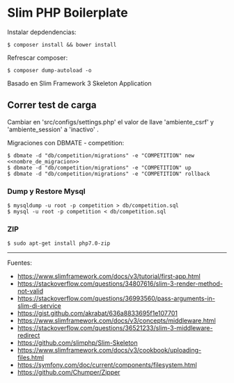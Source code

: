 # Slim PHP Boilerplate

Instalar depdendencias:

    $ composer install && bower install

Refrescar composer:

    $ composer dump-autoload -o

Basado en Slim Framework 3 Skeleton Application

## Correr test de carga

Cambiar en 'src/configs/settings.php' el valor de llave 'ambiente_csrf' y 'ambiente_session' a 'inactivo' .

Migraciones con DBMATE - competition:

    $ dbmate -d "db/competition/migrations" -e "COMPETITION" new <<nombre_de_migracion>>
    $ dbmate -d "db/competition/migrations" -e "COMPETITION" up
    $ dbmate -d "db/competition/migrations" -e "COMPETITION" rollback

### Dump y Restore Mysql

    $ mysqldump -u root -p competition > db/competition.sql
    $ mysql -u root -p competition < db/competition.sql

### ZIP

    $ sudo apt-get install php7.0-zip

---

Fuentes:

+ https://www.slimframework.com/docs/v3/tutorial/first-app.html
+ https://stackoverflow.com/questions/34807616/slim-3-render-method-not-valid
+ https://stackoverflow.com/questions/36993560/pass-arguments-in-slim-di-service
+ https://gist.github.com/akrabat/636a8833695f1e107701
+ https://www.slimframework.com/docs/v3/concepts/middleware.html
+ https://stackoverflow.com/questions/36521233/slim-3-middleware-redirect
+ https://github.com/slimphp/Slim-Skeleton
+ https://www.slimframework.com/docs/v3/cookbook/uploading-files.html
+ https://symfony.com/doc/current/components/filesystem.html
+ https://github.com/Chumper/Zipper
